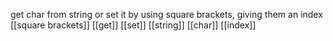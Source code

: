 get char from string or set it by using square brackets,
giving them an index
[[square brackets]] [[get]] [[set]] [[string]] [[char]] [[index]]
